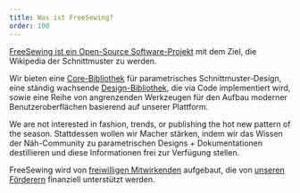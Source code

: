 ```yaml
---
title: Was ist FreeSewing?
order: 100
---
```


[FreeSewing ist ein Open-Source Software-Projekt](https://github.com/freesewing/) mit dem Ziel, die Wikipedia der Schnittmuster zu werden.

Wir bieten eine [Core-Bibliothek](https://www.npmjs.com/package/@freesewing/core) für parametrisches Schnittmuster-Design, eine ständig wachsende [Design-Bibliothek](/designs/), die via Code implementiert wird, sowie eine Reihe von angrenzenden Werkzeugen für den Aufbau moderner Benutzeroberflächen basierend auf unserer Plattform.

We are not interested in fashion, trends, or publishing the hot new pattern of the season. Stattdessen wollen wir Macher stärken, indem wir das Wissen der Näh-Community zu parametrischen Designs + Dokumentationen destillieren und diese Informationen frei zur Verfügung stellen.

FreeSewing wird von [freiwilligen Mitwirkenden](/community/who/contributors/) aufgebaut, die von [unseren Förderern](/community/who/patrons/) finanziell unterstützt werden.
